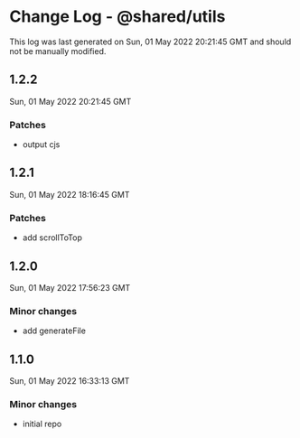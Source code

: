 # Change Log - @shared/utils

This log was last generated on Sun, 01 May 2022 20:21:45 GMT and should not be manually modified.

## 1.2.2
Sun, 01 May 2022 20:21:45 GMT

### Patches

- output cjs

## 1.2.1
Sun, 01 May 2022 18:16:45 GMT

### Patches

- add scrollToTop

## 1.2.0
Sun, 01 May 2022 17:56:23 GMT

### Minor changes

- add generateFile

## 1.1.0
Sun, 01 May 2022 16:33:13 GMT

### Minor changes

- initial repo


